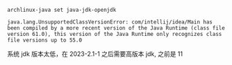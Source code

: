 `archlinux-java set java-jdk-openjdk`

```archlinux
java.lang.UnsupportedClassVersionError: com/intellij/idea/Main has been compiled by a more recent version of the Java Runtime (class file version 61.0), this version of the Java Runtime only recognizes class file versions up to 55.0
```


系统 jdk 版本太低，在 2023-2.1-1 之后需要高版本 jdk, 之前是 11